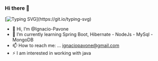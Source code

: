 ### Hi there 👋
[![Typing SVG](https://readme-typing-svg.demolab.com?font=Fira+Code&size=25&pause=1000&color=F71F22&width=435&lines=Hola+!!+Soy+Nacho+Backend+Devolper!)](https://git.io/typing-svg)
- 👋 Hi, I’m @Ignacio-Pavone 
- 🌱 I’m currently learning Spring Boot, Hibernate - NodeJs - MySql - MongoDB
- 📫 How to reach me: ... ignaciopavone@gmail.com 
- ⚡ I am interested in working with java

